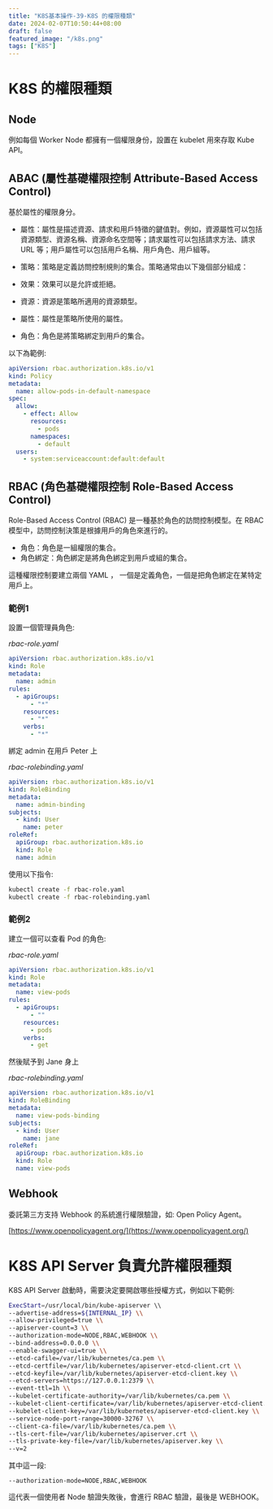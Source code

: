 ```yaml
---
title: "K8S基本操作-39-K8S 的權限種類"
date: 2024-02-07T10:50:44+08:00
draft: false
featured_image: "/k8s.png"
tags: ["K8S"]
---
```


# K8S 的權限種類

## Node

例如每個 Worker Node 都擁有一個權限身份，設置在 kubelet 用來存取 Kube API。

## ABAC (屬性基礎權限控制 Attribute-Based Access Control)

基於屬性的權限身分。

* 屬性：屬性是描述資源、請求和用戶特徵的鍵值對。例如，資源屬性可以包括資源類型、資源名稱、資源命名空間等；請求屬性可以包括請求方法、請求 URL 等；用戶屬性可以包括用戶名稱、用戶角色、用戶組等。

* 策略：策略是定義訪問控制規則的集合。策略通常由以下幾個部分組成：

* 效果：效果可以是允許或拒絕。
* 資源：資源是策略所適用的資源類型。
* 屬性：屬性是策略所使用的屬性。
* 角色：角色是將策略綁定到用戶的集合。

以下為範例:

```yaml
apiVersion: rbac.authorization.k8s.io/v1
kind: Policy
metadata:
  name: allow-pods-in-default-namespace
spec:
  allow:
    - effect: Allow
      resources:
        - pods
      namespaces:
        - default
  users:
    - system:serviceaccount:default:default
```

## RBAC (角色基礎權限控制 Role-Based Access Control)

Role-Based Access Control (RBAC) 是一種基於角色的訪問控制模型。在 RBAC 模型中，訪問控制決策是根據用戶的角色來進行的。

* 角色：角色是一組權限的集合。
* 角色綁定：角色綁定是將角色綁定到用戶或組的集合。

這種權限控制要建立兩個 YAML ， 一個是定義角色，一個是把角色綁定在某特定用戶上。

### 範例1

設置一個管理員角色:

*rbac-role.yaml*
```yaml
apiVersion: rbac.authorization.k8s.io/v1
kind: Role
metadata:
  name: admin
rules:
  - apiGroups:
      - "*"
    resources:
      - "*"
    verbs:
      - "*"
```

綁定 admin 在用戶 Peter 上

*rbac-rolebinding.yaml*
```yaml
apiVersion: rbac.authorization.k8s.io/v1
kind: RoleBinding
metadata:
  name: admin-binding
subjects:
  - kind: User
    name: peter
roleRef:
  apiGroup: rbac.authorization.k8s.io
  kind: Role
  name: admin
```

使用以下指令:

```bash
kubectl create -f rbac-role.yaml
kubectl create -f rbac-rolebinding.yaml
```

### 範例2

建立一個可以查看 Pod 的角色:

*rbac-role.yaml*
```yaml
apiVersion: rbac.authorization.k8s.io/v1
kind: Role
metadata:
  name: view-pods
rules:
  - apiGroups:
      - ""
    resources:
      - pods
    verbs:
      - get
```

然後賦予到 Jane 身上

*rbac-rolebinding.yaml*
```yaml
apiVersion: rbac.authorization.k8s.io/v1
kind: RoleBinding
metadata:
  name: view-pods-binding
subjects:
  - kind: User
    name: jane
roleRef:
  apiGroup: rbac.authorization.k8s.io
  kind: Role
  name: view-pods
```

## Webhook

委託第三方支持 Webhook 的系統進行權限驗證，如: Open Policy Agent。

[https://www.openpolicyagent.org/](https://www.openpolicyagent.org/)

# K8S API Server 負責允許權限種類

K8S API Server 啟動時，需要決定要開啟哪些授權方式，例如以下範例:

```bash
ExecStart=/usr/local/bin/kube-apiserver \\
--advertise-address=${INTERNAL_IP} \\
--allow-privileged=true \\
--apiserver-count=3 \\
--authorization-mode=NODE,RBAC,WEBHOOK \\
--bind-address=0.0.0.0 \\
--enable-swagger-ui=true \\
--etcd-cafile=/var/lib/kubernetes/ca.pem \\
--etcd-certfile=/var/lib/kubernetes/apiserver-etcd-client.crt \\
--etcd-keyfile=/var/lib/kubernetes/apiserver-etcd-client.key \\
--etcd-servers=https://127.0.0.1:2379 \\
--event-ttl=1h \\
--kubelet-certificate-authority=/var/lib/kubernetes/ca.pem \\
--kubelet-client-certificate=/var/lib/kubernetes/apiserver-etcd-client.crt \\
--kubelet-client-key=/var/lib/kubernetes/apiserver-etcd-client.key \\
--service-node-port-range=30000-32767 \\
--client-ca-file=/var/lib/kubernetes/ca.pem \\
--tls-cert-file=/var/lib/kubernetes/apiserver.crt \\
--tls-private-key-file=/var/lib/kubernetes/apiserver.key \\
--v=2
```

其中這一段:

```
--authorization-mode=NODE,RBAC,WEBHOOK
```

這代表一個使用者 Node 驗證失敗後，會進行 RBAC 驗證，最後是 WEBHOOK。